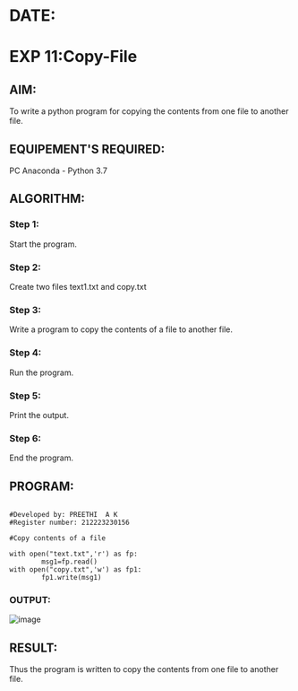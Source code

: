 # DATE:

# EXP 11:Copy-File

## AIM:
To write a python program for copying the contents from one file to another file.
## EQUIPEMENT'S REQUIRED: 
PC
Anaconda - Python 3.7
## ALGORITHM: 
### Step 1:
Start the program.
### Step 2: 
 Create two files text1.txt and copy.txt 
### Step 3: 
Write a program to copy the contents of a file to another file.
### Step 4:  
Run the program.
### Step 5: 
Print the output.
### Step 6: 
End the program.
## PROGRAM:
```

#Developed by: PREETHI  A K
#Register number: 212223230156

#Copy contents of a file

with open("text.txt",'r') as fp:
        msg1=fp.read()
with open("copy.txt",'w') as fp1:
        fp1.write(msg1)
```


### OUTPUT:
![image](https://github.com/user-attachments/assets/937ac028-b77e-43cc-9854-90a419a7d792)




## RESULT:
Thus the program is written to copy the contents from one file to another file.
